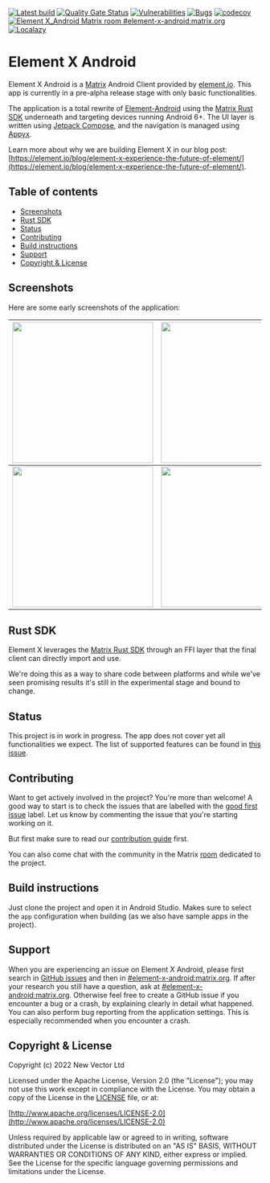 [![Latest build](https://github.com/vector-im/element-x-android/actions/workflows/build.yml/badge.svg?query=branch%3Adevelop)](https://github.com/vector-im/element-x-android/actions/workflows/build.yml?query=branch%3Adevelop)
[![Quality Gate Status](https://sonarcloud.io/api/project_badges/measure?project=vector-im_element-x-android&metric=alert_status)](https://sonarcloud.io/summary/new_code?id=vector-im_element-x-android)
[![Vulnerabilities](https://sonarcloud.io/api/project_badges/measure?project=vector-im_element-x-android&metric=vulnerabilities)](https://sonarcloud.io/summary/new_code?id=vector-im_element-x-android)
[![Bugs](https://sonarcloud.io/api/project_badges/measure?project=vector-im_element-x-android&metric=bugs)](https://sonarcloud.io/summary/new_code?id=vector-im_element-x-android)
[![codecov](https://codecov.io/github/vector-im/element-x-android/branch/develop/graph/badge.svg?token=ecwvia7amV)](https://codecov.io/github/vector-im/element-x-android)
[![Element X_Android Matrix room #element-x-android:matrix.org](https://img.shields.io/matrix/element-x-android:matrix.org.svg?label=%23element-x-android:matrix.org&logo=matrix&server_fqdn=matrix.org)](https://matrix.to/#/#element-x-android:matrix.org)
[![Localazy](https://img.shields.io/endpoint?url=https%3A%2F%2Fconnect.localazy.com%2Fstatus%2Felement%2Fdata%3Fcontent%3Dall%26title%3Dlocalazy%26logo%3Dtrue)](https://localazy.com/p/element)

# Element X Android

Element X Android is a [Matrix](https://matrix.org/) Android Client provided by [element.io](https://element.io/). This app is currently in a pre-alpha release
stage with only basic functionalities.

The application is a total rewrite of [Element-Android](https://github.com/vector-im/element-android) using
the [Matrix Rust SDK](https://github.com/matrix-org/matrix-rust-sdk) underneath and targeting devices running Android 6+. The UI layer is written
using [Jetpack Compose](https://developer.android.com/jetpack/compose), and the navigation is managed using [Appyx](https://github.com/bumble-tech/appyx).

Learn more about why we are building Element X in our blog
post: [https://element.io/blog/element-x-experience-the-future-of-element/](https://element.io/blog/element-x-experience-the-future-of-element/).

## Table of contents

<!--- TOC -->

* [Screenshots](#screenshots)
* [Rust SDK](#rust-sdk)
* [Status](#status)
* [Contributing](#contributing)
* [Build instructions](#build-instructions)
* [Support](#support)
* [Copyright & License](#copyright-&-license)

<!--- END -->

## Screenshots

Here are some early screenshots of the application:

<!--
Commands run before taking the screenshots:
adb shell settings put system time_12_24 24
adb shell am broadcast -a com.android.systemui.demo -e command enter
adb shell am broadcast -a com.android.systemui.demo -e command clock -e hhmm 1337
adb shell am broadcast -a com.android.systemui.demo -e command network -e mobile show -e level 4
adb shell am broadcast -a com.android.systemui.demo -e command network -e wifi show -e level 4
adb shell am broadcast -a com.android.systemui.demo -e command notifications -e visible false
adb shell am broadcast -a com.android.systemui.demo -e command battery -e plugged false -e level 100

And to exit demo mode:
adb shell am broadcast -a com.android.systemui.demo -e command exit
-->

|<img src=./docs/images-lfs/screen_1_light.png width=280 />|<img src=./docs/images-lfs/screen_2_light.png width=280 />|<img src=./docs/images-lfs/screen_3_light.png width=280 />|<img src=./docs/images-lfs/screen_4_light.png width=280 />|
|-|-|-|-|
|<img src=./docs/images-lfs/screen_1_dark.png width=280 />|<img src=./docs/images-lfs/screen_2_dark.png width=280 />|<img src=./docs/images-lfs/screen_3_dark.png width=280 />|<img src=./docs/images-lfs/screen_4_dark.png width=280 />|

## Rust SDK

Element X leverages the [Matrix Rust SDK](https://github.com/matrix-org/matrix-rust-sdk) through an FFI layer that the final client can directly import and use.

We're doing this as a way to share code between platforms and while we've seen promising results it's still in the experimental stage and bound to change.

## Status

This project is in work in progress. The app does not cover yet all functionalities we expect. The list of supported features can be found
in [this issue](https://github.com/vector-im/element-x-android/issues/911).

## Contributing

Want to get actively involved in the project? You're more than welcome! A good way to start is to check the issues that are labelled with
the [good first issue](https://github.com/vector-im/element-x-android/issues?q=is%3Aissue+is%3Aopen+label%3A%22good+first+issue%22) label. Let us know by
commenting the issue that you're starting working on it.

But first make sure to read our [contribution guide](CONTRIBUTING.md) first.

You can also come chat with the community in the Matrix [room](https://matrix.to/#/#element-x-android:matrix.org) dedicated to the project.

## Build instructions

Just clone the project and open it in Android Studio.
Makes sure to select the `app` configuration when building (as we also have sample apps in the project).

## Support

When you are experiencing an issue on Element X Android, please first search in [GitHub issues](https://github.com/vector-im/element-x-android/issues)
and then in [#element-x-android:matrix.org](https://matrix.to/#/#element-x-android:matrix.org).
If after your research you still have a question, ask at [#element-x-android:matrix.org](https://matrix.to/#/#element-x-android:matrix.org). Otherwise feel free
to create a GitHub issue if you encounter a bug or a crash, by explaining clearly in detail what happened. You can also perform bug reporting from the
application settings. This is especially recommended when you encounter a crash.

## Copyright & License

Copyright (c) 2022 New Vector Ltd

Licensed under the Apache License, Version 2.0 (the "License"); you may not use this work except in compliance with the License. You may obtain a copy of the
License in the [LICENSE](LICENSE) file, or at:

[http://www.apache.org/licenses/LICENSE-2.0](http://www.apache.org/licenses/LICENSE-2.0)

Unless required by applicable law or agreed to in writing, software distributed under the License is distributed on an "AS IS" BASIS, WITHOUT WARRANTIES OR
CONDITIONS OF ANY KIND, either express or implied. See the License for the specific language governing permissions and limitations under the License.
